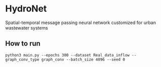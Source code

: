 # HydroNet
Spatial-temporal message passing neural network customized for urban wastewater systems

## How to run
```
python3 main.py --epochs 300 --dataset Real_data_inflow --graph_conv_type graph_conv --batch_size 4096 --seed 0
```
